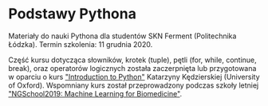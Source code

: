# Podstawy Pythona

Materiały do nauki Pythona dla studentów SKN Ferment (Politechnika Łódzka).
Termin szkolenia: 11 grudnia 2020.

Część kursu dotycząca słowników, krotek (tuple), pętli (for, while, continue, break), oraz operatorów logicznych została zaczerpnięta lub przygotowana w oparciu o kurs ["Introduction to Python"](https://github.com/NGSchoolEU/ngs19_python_intro) Katarzyny Kędzierskiej (University of Oxford). Wspomniany kurs został przeprowadzony podczas szkoły letniej ["NGSchool2019: Machine Learning for Biomedicine"](https://ngschool.eu/ngschool2019/).



